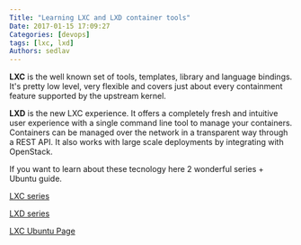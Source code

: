 ```yaml
---
Title: "Learning LXC and LXD container tools"
Date: 2017-01-15 17:09:27
Categories: [devops]
tags: [lxc, lxd]
Authors: sedlav
---
```


**LXC** is the well known set of tools, templates, library and language bindings. It's pretty low level, very flexible and covers just about every containment feature supported by the upstream kernel.

**LXD** is the new LXC experience. It offers a completely fresh and intuitive user experience with a single command line tool to manage your containers. Containers can be managed over the network in a transparent way through a REST API. It also works with large scale deployments by integrating with OpenStack.

If you want to learn about these tecnology here 2 wonderful series + Ubuntu guide.

[LXC series](https://www.stgraber.org/2013/12/20/lxc-1-0-blog-post-series/)

[LXD series](http://insights.ubuntu.com/2016/03/14/the-lxd-2-0-story-prologue/)

[LXC Ubuntu Page](https://help.ubuntu.com/lts/serverguide/lxc.html)
